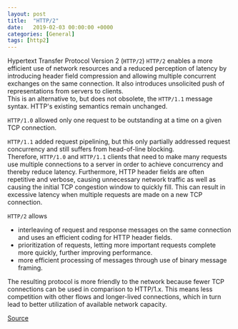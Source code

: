 ```yaml
---
layout: post
title:  "HTTP/2"
date:   2019-02-03 00:00:00 +0000
categories: [General]
tags: [http2]
---
```



Hypertext Transfer Protocol Version 2 (`HTTP/2`)
`HTTP/2` enables a more efficient use of network resources and a reduced perception of latency by introducing header field compression and allowing multiple concurrent exchanges on the same connection. It also introduces unsolicited push of representations from servers to clients.  
This is an alternative to, but does not obsolete, the `HTTP/1.1` message syntax. HTTP's existing semantics remain unchanged.
 
`HTTP/1.0` allowed only one request to be outstanding at a time on a given TCP connection. 

`HTTP/1.1` added request pipelining, but this only partially addressed request concurrency and still suffers from head-of-line blocking.  
Therefore, `HTTP/1.0` and `HTTP/1.1` clients that need to make many requests use multiple connections to a server in order to achieve concurrency and thereby reduce latency.  Furthermore, HTTP header fields are often repetitive and verbose, causing unnecessary network traffic as well as causing the initial TCP congestion window to quickly fill. This can result in excessive latency when multiple requests are made on a new TCP connection.
 
`HTTP/2` allows
 * interleaving of request and response messages on the same connection and uses an efficient coding for HTTP header fields. 
 * prioritization of requests, letting more important requests complete more quickly, further improving performance.
 * more efficient processing of messages through use of binary message framing.

The resulting protocol is more friendly to the network because fewer TCP connections can be used in comparison to HTTP/1.x. This means less competition with other flows and longer-lived connections, which in turn lead to better utilization of available network capacity.

[Source](https://httpwg.org/specs/rfc7540.html)
